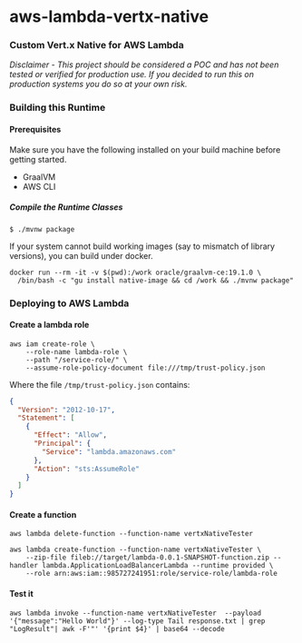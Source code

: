 # aws-lambda-vertx-native

### Custom Vert.x Native for AWS Lambda

*Disclaimer - This project should be considered a POC and has not been tested or verified for production use.
If you decided to run this on production systems you do so at your own risk.*

### Building this Runtime


#### Prerequisites

Make sure you have the following installed on your build machine before getting started.

* GraalVM
* AWS CLI

##### Compile the Runtime Classes

```
$ ./mvnw package
```

If your system cannot build working images (say to mismatch of library versions), you can build under docker.

```
docker run --rm -it -v $(pwd):/work oracle/graalvm-ce:19.1.0 \
  /bin/bash -c "gu install native-image && cd /work && ./mvnw package"
```

### Deploying to AWS Lambda

#### Create a lambda role

```
aws iam create-role \
    --role-name lambda-role \
    --path "/service-role/" \
    --assume-role-policy-document file:///tmp/trust-policy.json
```

Where the file `/tmp/trust-policy.json` contains:

```json
{
  "Version": "2012-10-17",
  "Statement": [
    {
      "Effect": "Allow",
      "Principal": {
        "Service": "lambda.amazonaws.com"
      },
      "Action": "sts:AssumeRole"
    }
  ]
}
```

#### Create a function

```
aws lambda delete-function --function-name vertxNativeTester

aws lambda create-function --function-name vertxNativeTester \
    --zip-file fileb://target/lambda-0.0.1-SNAPSHOT-function.zip --handler lambda.ApplicationLoadBalancerLambda --runtime provided \
    --role arn:aws:iam::985727241951:role/service-role/lambda-role
```

#### Test it

```
aws lambda invoke --function-name vertxNativeTester  --payload '{"message":"Hello World"}' --log-type Tail response.txt | grep "LogResult"| awk -F'"' '{print $4}' | base64 --decode
```
